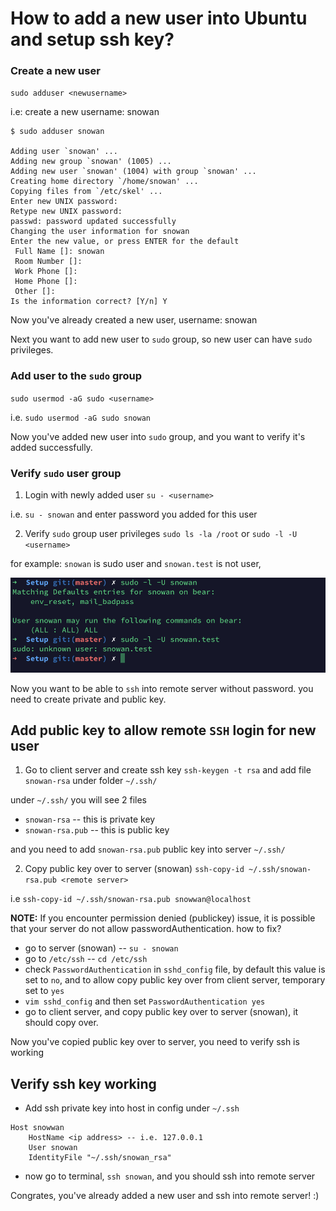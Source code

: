 # How to add a new user into Ubuntu and setup ssh key?

### Create a new user
`sudo adduser <newusername>`

i.e: create a new username: snowan
```
$ sudo adduser snowan

Adding user `snowan' ...
Adding new group `snowan' (1005) ...
Adding new user `snowan' (1004) with group `snowan' ...
Creating home directory `/home/snowan' ...
Copying files from `/etc/skel' ...
Enter new UNIX password: 
Retype new UNIX password: 
passwd: password updated successfully
Changing the user information for snowan
Enter the new value, or press ENTER for the default
 Full Name []: snowan               
 Room Number []: 
 Work Phone []: 
 Home Phone []:
 Other []: 
Is the information correct? [Y/n] Y
```
Now you've already created a new user, username: snowan

Next you want to add new user to `sudo` group, so new user can have `sudo` privileges.

### Add user to the `sudo` group
`sudo usermod -aG sudo <username>`

i.e. `sudo usermod -aG sudo snowan`

Now you've added new user into `sudo` group, and you want to verify it's added successfully.

### Verify `sudo` user group
1. Login with newly added user
`su - <username>`

i.e. `su - snowan` and enter password you added for this user

2. Verify `sudo` group user privileges
`sudo ls -la /root` or `sudo -l -U <username>` 

for example: `snowan` is sudo user and `snowan.test` is not user, 

![sudo user priviledges](../assets/setup/verify-sudo-user-privileges.png)

Now you want to be able to `ssh` into remote server without password. you need to create private and public key. 


## Add public key to allow remote `SSH` login for new user
1. Go to client server and create ssh key
`ssh-keygen -t rsa` and add file `snowan-rsa` under folder `~/.ssh/` 

under `~/.ssh/` you will see 2 files 
- `snowan-rsa` -- this is private key
- `snowan-rsa.pub` -- this is public key

and you need to add `snowan-rsa.pub` public key into server `~/.ssh/`

2. Copy public key over to server (snowan)
`ssh-copy-id ~/.ssh/snowan-rsa.pub <remote server>` 

i.e `ssh-copy-id ~/.ssh/snowan-rsa.pub snowwan@localhost`

**NOTE:** If you encounter permission denied (publickey) issue, it is possible that your server do not allow passwordAuthentication. how to fix?

- go to server (snowan) -- `su - snowan` 
- go to `/etc/ssh` -- `cd /etc/ssh`
- check `PasswordAuthentication` in `sshd_config` file, by default this value is set to `no`, and to allow copy public key over from client server, temporary set to `yes`
- `vim sshd_config` and then set `PasswordAuthentication yes` 
- go to client server, and copy public key over to server (snowan), it should copy over. 

Now you've copied public key over to server, you need to verify ssh is working

## Verify ssh key working
- Add ssh private key into host in config under `~/.ssh`
```
Host snowwan
    HostName <ip address> -- i.e. 127.0.0.1
    User snowan
    IdentityFile "~/.ssh/snowan_rsa"
```

- now go to terminal, `ssh snowan`, and you should ssh into remote server

Congrates, you've already added a new user and ssh into remote server! :) 
